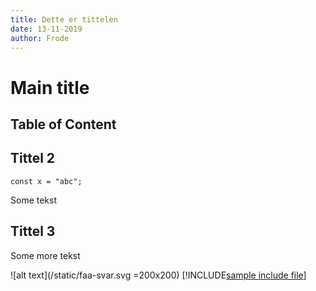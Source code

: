 ```yaml
---
title: Dette er tittelen
date: 13-11-2019
author: Frode
---
```


# Main title

## Table of Content

## Tittel 2

```
const x = "abc";
```

Some tekst

## Tittel 3

Some more tekst

![alt text](/static/faa-svar.svg =200x200)
[!INCLUDE[sample include file](../includes/sampleinclude.md)]
